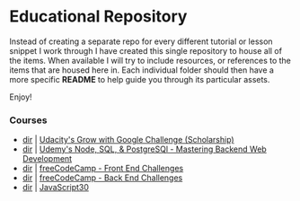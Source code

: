 # Educational Repository

Instead of creating a separate repo for every different tutorial or lesson snippet I work through I have created this single repository to house all of the items. When available I will try to include resources, or references to the items that are housed here in. Each individual folder should then have a more specific **README** to help guide you through its particular assets.  

Enjoy!  

### Courses
- [dir](/udacity-google) | [Udacity's Grow with Google Challenge (Scholarship)](https://www.udacity.com/grow-with-google)
- [dir](/udemy-node_postgresql) | [Udemy's Node, SQL, & PostgreSQl - Mastering Backend Web Development](https://www.udemy.com/node-postgresql/)
- [dir](/fcc-backend) | [freeCodeCamp - Front End Challenges](https://www.freecodecamp.org)
- [dir](/fcc-frontend) | [freeCodeCamp - Back End Challenges](https://www.freecodecamp.org)
- [dir](/javascript30) | [JavaScript30](https://www.javascript30.com)
